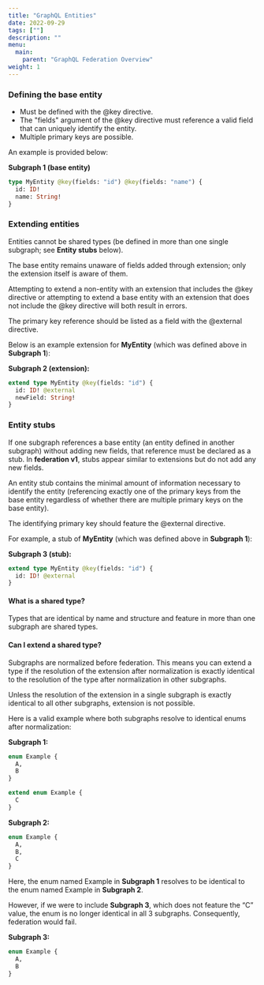 ```yaml
---
title: "GraphQL Entities"
date: 2022-09-29
tags: [""]
description: ""
menu:
  main:
    parent: "GraphQL Federation Overview"
weight: 1
---
```


### Defining the base entity

- Must be defined with the @key directive.
- The "fields" argument of the @key directive must reference a valid field that can uniquely identify the entity.
- Multiple primary keys are possible.

An example is provided below:

**Subgraph 1 (base entity)**

```graphql
type MyEntity @key(fields: "id") @key(fields: "name") {
  id: ID!
  name: String!
}
```

### Extending entities

Entities cannot be shared types (be defined in more than one single subgraph; see **Entity stubs** below).

The base entity remains unaware of fields added through extension; only the extension itself is aware of them.

Attempting to extend a non-entity with an extension that includes the @key directive or attempting to extend a base entity with an extension that does not include the @key directive will both result in errors.

The primary key reference should be listed as a field with the @external directive.

Below is an example extension for **MyEntity** (which was defined above in **Subgraph 1**):

**Subgraph 2 (extension):**

```graphql
extend type MyEntity @key(fields: "id") {
  id: ID! @external
  newField: String!
}
```

### Entity stubs
If one subgraph references a base entity (an entity defined in another subgraph) without adding new fields, that reference must be declared as a stub. In **federation v1**, stubs appear similar to extensions but do not add any new fields.

An entity stub contains the minimal amount of information necessary to identify the entity (referencing exactly one of the primary keys from the base entity regardless of whether there are multiple primary keys on the base entity).

The identifying primary key should feature the @external directive.

For example, a stub of **MyEntity** (which was defined above in **Subgraph 1**):

**Subgraph 3 (stub):**

```graphql
extend type MyEntity @key(fields: "id") {
  id: ID! @external
}
```

#### What is a shared type?
Types that are identical by name and structure and feature in more than one subgraph are shared types.

#### Can I extend a shared type?
Subgraphs are normalized before federation. This means you can extend a type if the resolution of the extension after normalization is exactly identical to the resolution of the type after normalization in other subgraphs.

Unless the resolution of the extension in a single subgraph is exactly identical to all other subgraphs, extension is not possible.

Here is a valid example where both subgraphs resolve to identical enums after normalization:

**Subgraph 1:**

```graphql
enum Example {
  A,
  B
}

extend enum Example {
  C  
}
```

**Subgraph 2:**

```graphql
enum Example {
  A,
  B,
  C
}
```

Here, the enum named Example in **Subgraph 1** resolves to be identical to the enum named Example in **Subgraph 2**.

However, if we were to include **Subgraph 3**, which does not feature the “C” value, the enum is no longer identical in all 3 subgraphs. Consequently, federation would fail.

**Subgraph 3:**

```graphql
enum Example {
  A,
  B
}
```

